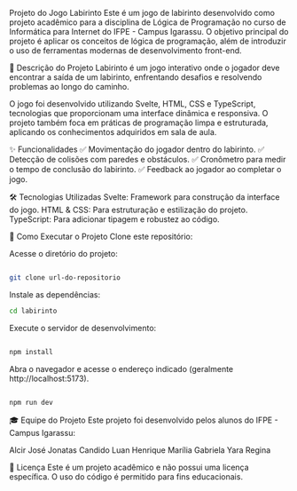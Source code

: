 Projeto do Jogo Labirinto
Este é um jogo de labirinto desenvolvido como projeto acadêmico para a disciplina de Lógica de Programação no curso de Informática para Internet do IFPE - Campus Igarassu. O objetivo principal do projeto é aplicar os conceitos de lógica de programação, além de introduzir o uso de ferramentas modernas de desenvolvimento front-end.

📜 Descrição do Projeto
Labirinto é um jogo interativo onde o jogador deve encontrar a saída de um labirinto, enfrentando desafios e resolvendo problemas ao longo do caminho.

O jogo foi desenvolvido utilizando Svelte, HTML, CSS e TypeScript, tecnologias que proporcionam uma interface dinâmica e responsiva. O projeto também foca em práticas de programação limpa e estruturada, aplicando os conhecimentos adquiridos em sala de aula.

✨ Funcionalidades
✅ Movimentação do jogador dentro do labirinto.
✅ Detecção de colisões com paredes e obstáculos.
✅ Cronômetro para medir o tempo de conclusão do labirinto.
✅ Feedback ao jogador ao completar o jogo.


🛠 Tecnologias Utilizadas
Svelte: Framework para construção da interface do jogo.
HTML & CSS: Para estruturação e estilização do projeto.
TypeScript: Para adicionar tipagem e robustez ao código.


🚀 Como Executar o Projeto
Clone este repositório:

Acesse o diretório do projeto:

```bash

git clone url-do-repositorio
```

Instale as dependências:

```bash
cd labirinto
```

Execute o servidor de desenvolvimento:

```bash

npm install
```

Abra o navegador e acesse o endereço indicado (geralmente http://localhost:5173).

```bash

npm run dev
```

🎓 Equipe do Projeto
Este projeto foi desenvolvido pelos alunos do IFPE - Campus Igarassu:

Alcir José
Jonatas Candido
Luan Henrique
Marília Gabriela
Yara Regina


📄 Licença
Este é um projeto acadêmico e não possui uma licença específica. O uso do código é permitido para fins educacionais.


